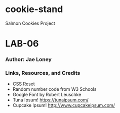 # cookie-stand
Salmon Cookies Project

# LAB-06

### Author: Jae Loney

### Links, Resources, and Credits
* [CSS Reset](https://meyerweb.com/eric/tools/css/reset/)
* Random number code from W3 Schools
* Google Font by Robert Leuschke
* Tuna Ipsum! https://tunaipsum.com/
* Cupcake Ipsum! http://www.cupcakeipsum.com/
